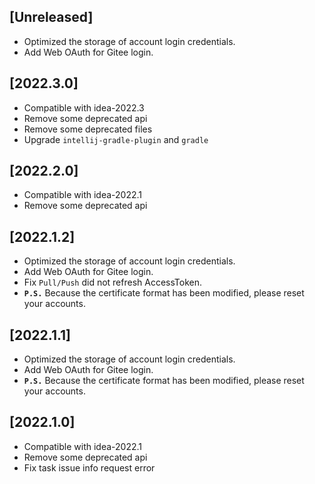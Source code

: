 ## [Unreleased]
- Optimized the storage of account login credentials.
- Add Web OAuth for Gitee login.

## [2022.3.0]
- Compatible with idea-2022.3
- Remove some deprecated api
- Remove some deprecated files
- Upgrade `intellij-gradle-plugin` and `gradle`

## [2022.2.0]
- Compatible with idea-2022.1
- Remove some deprecated api 

## [2022.1.2]
- Optimized the storage of account login credentials.
- Add Web OAuth for Gitee login.
- Fix `Pull/Push` did not refresh AccessToken. 
- **`P.S.`** Because the certificate format has been modified, please reset your accounts.

## [2022.1.1]
- Optimized the storage of account login credentials.
- Add Web OAuth for Gitee login.
- **`P.S.`** Because the certificate format has been modified, please reset your accounts.

## [2022.1.0]
- Compatible with idea-2022.1
- Remove some deprecated api
- Fix task issue info request error